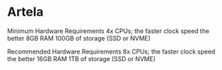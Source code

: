 # Artela

Minimum Hardware Requirements
4x CPUs; the faster clock speed the better
8GB RAM
100GB of storage (SSD or NVME)


Recommended Hardware Requirements
8x CPUs; the faster clock speed the better
16GB RAM
1TB of storage (SSD or NVME)

```wget https://raw.githubusercontent.com/freshe4qa/artela/main/artela.sh && chmod +x artela.sh && ./artela.sh
```
